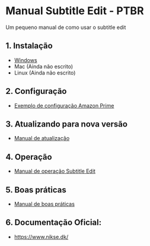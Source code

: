 # Manual Subtitle Edit - PTBR
Um pequeno manual de como usar o subtitle edit

## 1. Instalação
  - [Windows](./instalacao/Windows/README.md)
  - Mac (Ainda não escrito)
  - Linux (Ainda não escrito)

## 2. Configuração
  - [Exemplo de configuração Amazon Prime](./configuracao/README.md)

## 3. Atualizando para nova versão
  - [Manual de atualização](./atualizando/README.md)

## 4. Operação
  - [Manual de operação Subtitle Edit](./operacao/README.md)

## 5. Boas práticas
- [Manual de boas práticas](./boas_praticas/README.md)

## 6. Documentação Oficial:
  - https://www.nikse.dk/
